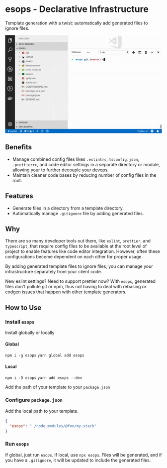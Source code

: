 # esops - Declarative Infrastructure

Template generation with a twist: automatically add generated files to ignore files.

![Demo Gif](./assets/esops-demo.gif)

## Benefits

- Manage combined config files likes `.eslintrc`, `tsconfig.json`, `.prettierrc`, and code editor settings in a separate directory or module, allowing your to further decouple your devops.
- Maintain cleaner code bases by reducing number of config files in the root.

## Features

- Generate files in a directory from a template directory.
- Automatically manage `.gitignore` file by adding generated files.

## Why

There are so many developer tools out there, like `eslint`, `prettier`, and `typescript`, that require config files to be available at the root level of project to enable features like code editor integration. However, often these configurations become dependent on each other for proper usage.

By adding generated template files to ignore files, you can manage your infrastructure separately from your client code.

New eslint settings? Need to support prettier now? With `esops`, generated files don't pollute git or npm, thus not having to deal with rebasing or codgen issues that happen with other template generators.

## How to Use

### Install `esops`

Install globally or locally

#### Global

`npm i -g esops`
`yarn global add esops`

#### Local

`npm i -D esops`
`yarn add esops --dev`

Add the path of your template to your `package.json`

### Configure `package.json`

Add the local path to your template.

```json
{
  "esops": "./node_modules/@foo/my-stack"
}
```

### Run `esops`

If global, just run `esops`. If local, use `npx esops`. Files will be generated, and if you have a `.gitignore`, it will be updated to include the generated files.
